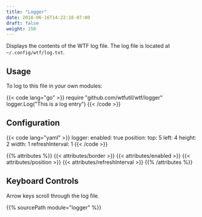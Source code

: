 ```yaml
---
title: "Logger"
date: 2018-06-16T14:22:18-07:00
draft: false
weight: 150
---
```


Displays the contents of the WTF log file. The log file is located at `~/.config/wtf/log.txt`.

## Usage

To log to this file in your own modules:

{{< code lang="go" >}}
require "github.com/wtfutil/wtf/logger"
logger.Log("This is a log entry")
{{< /code >}}

## Configuration

{{< code lang="yaml" >}}
logger:
  enabled: true
  position:
    top: 5
    left: 4
    height: 2
    width: 1
  refreshInterval: 1
{{< /code >}}

{{% attributes %}}
  {{< attributes/border >}}
  {{< attributes/enabled >}}
  {{< attributes/position >}}
  {{< attributes/refreshInterval >}}
{{% /attributes %}}

## Keyboard Controls

Arrow keys scroll through the log file.

{{% sourcePath module="logger" %}}